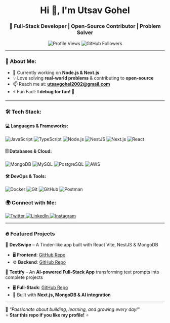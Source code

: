 <h1 align="center">Hi 👋, I'm Utsav Gohel</h1>
<h3 align="center">🚀 Full-Stack Developer | Open-Source Contributor | Problem Solver</h3>

<p align="center">
  <img src="https://komarev.com/ghpvc/?username=UtsavGohel&label=Profile%20views&color=0e75b6&style=flat" alt="Profile Views" />
  <img src="https://img.shields.io/github/followers/UtsavGohel?label=Followers&style=social" alt="GitHub Followers" />
</p>

---

### 🚀 About Me:
- 🔭 Currently working on **Node.js & Next.js**
- 💡 Love solving **real-world problems** & contributing to **open-source**
- 📫 Reach me at: **utsavgohel2002@gmail.com**
- ⚡ Fun Fact: **I debug for fun! 🐞**

---

### 🛠️ Tech Stack:
#### 💻 Languages & Frameworks:
![JavaScript](https://img.shields.io/badge/JavaScript-F7DF1E?style=for-the-badge&logo=javascript&logoColor=black)
![TypeScript](https://img.shields.io/badge/TypeScript-007ACC?style=for-the-badge&logo=typescript&logoColor=white)
![Node.js](https://img.shields.io/badge/Node.js-339933?style=for-the-badge&logo=node.js&logoColor=white)
![NestJS](https://img.shields.io/badge/NestJS-E0234E?style=for-the-badge&logo=nestjs&logoColor=white)
![Next.js](https://img.shields.io/badge/Next.js-000000?style=for-the-badge&logo=nextdotjs&logoColor=white)
![React](https://img.shields.io/badge/React-20232A?style=for-the-badge&logo=react&logoColor=61DAFB)

#### 🗄️ Databases & Cloud:
![MongoDB](https://img.shields.io/badge/MongoDB-47A248?style=for-the-badge&logo=mongodb&logoColor=white)
![MySQL](https://img.shields.io/badge/MySQL-4479A1?style=for-the-badge&logo=mysql&logoColor=white)
![PostgreSQL](https://img.shields.io/badge/PostgreSQL-336791?style=for-the-badge&logo=postgresql&logoColor=white)
![AWS](https://img.shields.io/badge/AWS-FF9900?style=for-the-badge&logo=amazonaws&logoColor=white)

#### 🛠️ DevOps & Tools:
![Docker](https://img.shields.io/badge/Docker-2496ED?style=for-the-badge&logo=docker&logoColor=white)
![Git](https://img.shields.io/badge/Git-F05032?style=for-the-badge&logo=git&logoColor=white)
![GitHub](https://img.shields.io/badge/GitHub-181717?style=for-the-badge&logo=github&logoColor=white)
![Postman](https://img.shields.io/badge/Postman-FF6C37?style=for-the-badge&logo=postman&logoColor=white)


### 🌍 Connect with Me:
<p align="left">
  <a href="https://x.com/utsav_gohel_8" target="_blank">
    <img src="https://img.shields.io/badge/Twitter-1DA1F2?style=for-the-badge&logo=twitter&logoColor=white" alt="Twitter"/>
  </a>
  <a href="https://www.linkedin.com/in/utsav-gohel/" target="_blank">
    <img src="https://img.shields.io/badge/LinkedIn-0077B5?style=for-the-badge&logo=linkedin&logoColor=white" alt="LinkedIn"/>
  </a>
  <a href="https://www.instagram.com/the_utsv__/" target="_blank">
    <img src="https://img.shields.io/badge/Instagram-E4405F?style=for-the-badge&logo=instagram&logoColor=white" alt="Instagram"/>
  </a>
</p>

---

### 🔥 Featured Projects  

🔹 **DevSwipe** – A Tinder-like app built with React Vite, NestJS & MongoDB  
   - 🖥️ **Frontend**: [GitHub Repo](https://github.com/UtsavGohel/dev-swipe-frontend/)  
   - ⚙️ **Backend**: [GitHub Repo](https://github.com/UtsavGohel/dev-swipe-backend/)  

🔹 **Textify** – An **AI-powered Full-Stack App** transforming text prompts into complete projects  
   - 🖥️ **Full-Stack**: [GitHub Repo](https://github.com/UtsavGohel/textify/)  
   - 🚀 Built with **Next.js, MongoDB & AI integration**  

---

💙 _"Passionate about building, learning, and growing every day!"_  
⭐ **Star this repo if you like my profile!** ⭐
